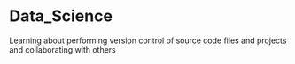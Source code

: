 # Data_Science
Learning about performing version control of source code files and projects and collaborating with others
